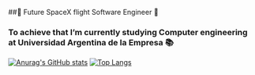 ##:rocket: Future SpaceX flight Software Engineer :rocket:

### To achieve that I’m currently studying Computer engineering at Universidad Argentina de la Empresa :books:


<!--
**fpedaccio/fpedaccio** is a ✨ _special_ ✨ repository because its `README.md` (this file) appears on your GitHub profile.

Here are some ideas to get you started:
<h1> Future SpaceX flight software Engineer <h1>
- 🔭 I’m currently working on ...
- 🌱 I’m currently learning ...
- 👯 I’m looking to collaborate on ...
- 🤔 I’m looking for help with ...
- 💬 Ask me about ...
- 📫 How to reach me: ...
- 😄 Pronouns: ...
- ⚡ Fun fact: ...
-->

[![Anurag's GitHub stats](https://github-readme-stats.vercel.app/api?username=fpedaccio)](https://github.com/anuraghazra/github-readme-stats) [![Top Langs](https://github-readme-stats.vercel.app/api/top-langs/?username=fpedaccio)](https://github.com/anuraghazra/github-readme-stats)

